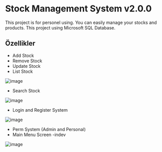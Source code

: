 
# Stock Management System v2.0.0

This project is for personel using. You can easily manage your stocks and products.
This project using Microsoft SQL Database.




## Özellikler

- Add Stock
- Remove Stock
- Update Stock
- List Stock

![image](https://user-images.githubusercontent.com/111177595/232316499-5f706f80-0494-4684-8e9d-85c224f50591.png)

- Search Stock

![image](https://user-images.githubusercontent.com/111177595/232316525-b494da29-87c2-4db1-aa06-4dfa70d41e0e.png)

- Login and Register System
 
![image](https://user-images.githubusercontent.com/111177595/232316382-8fe929c9-c018-4bd6-adef-904f069ce173.png)

- Perm System (Admin and Personal)
- Main Menu Screen -indev

![image](https://user-images.githubusercontent.com/111177595/232316435-08aa8e1f-3a7f-4586-8c24-646b3d3a3682.png)


  
